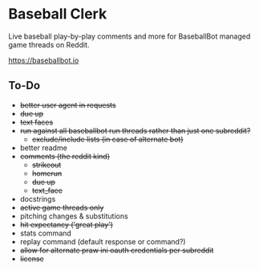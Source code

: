 # Baseball Clerk

Live baseball play-by-play comments and more for BaseballBot managed game threads on Reddit.

https://baseballbot.io

## To-Do

* ~~better user agent in requests~~
* ~~due up~~
* ~~text faces~~
* ~~run against all baseballbot run threads rather than just one subreddit?~~
  * ~~exclude/include lists (in case of alternate bot)~~
* better readme
* ~~comments (the reddit kind)~~
  * ~~strikeout~~
  * ~~homerun~~
  * ~~due up~~
  * ~~text_face~~
* docstrings
* ~~active game threads only~~
* pitching changes & substitutions
* ~~hit expectancy ('great play')~~
* stats command
* replay command (default response or command?)
* ~~allow for alternate praw ini oauth credentials per subreddit~~
* ~~license~~
